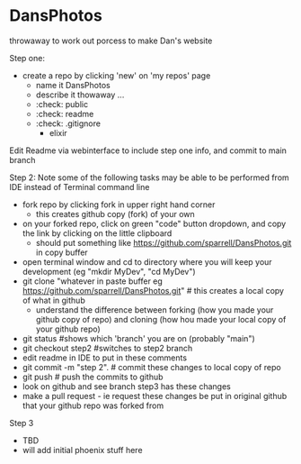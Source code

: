 # DansPhotos
throwaway to work out porcess to make Dan's website

Step one:
- create a repo by clicking 'new' on 'my repos' page
   - name it DansPhotos
   - describe it thowaway ...
   - :check: public
   - :check: readme
   - :check: .gitignore
      - elixir

Edit Readme via webinterface to include step one info, and commit to main branch

Step 2:
Note some of the following tasks may be able to be performed from IDE instead of Terminal command line
- fork repo by clicking fork in upper right hand corner
   + this creates github copy (fork) of your own
- on your forked repo, click on green "code" button dropdown, and copy the link by clicking on the little clipboard
   + should put something like https://github.com/sparrell/DansPhotos.git in copy buffer
- open terminal window and cd to directory where you will keep your development (eg "mkdir MyDev", "cd MyDev")
- git clone "whatever in paste buffer eg https://github.com/sparrell/DansPhotos.git" # this creates a local copy of what in github
   + understand the difference between forking (how you made your github copy of repo) and cloning (how hou made your local copy of your github repo)
- git status #shows which 'branch' you are on (probably "main")
- git checkout step2 #switches to step2 branch
- edit readme in IDE to put in these comments
- git commit -m "step 2". # commit these changes to local copy of repo
- git push # push the commits to github
- look on github and see branch step3 has these changes
- make a pull request - ie request these changes be put in original github that your github repo was forked from

Step 3
- TBD
- will add initial phoenix stuff here
